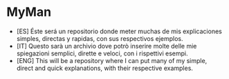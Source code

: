 # MyMan

- [ES] Éste será un repositorio donde meter muchas de mis explicaciones simples, directas y rapidas, con sus respectivos ejemplos.
- [IT] Questo sarà un archivio dove potrò inserire molte delle mie spiegazioni semplici, dirette e veloci, con i rispettivi esempi.
- [ENG] This will be a repository where I can put many of my simple, direct and quick explanations, with their respective examples.
